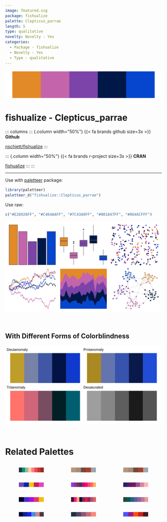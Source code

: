 ```yaml
---
image: featured.svg
package: fishualize
palette: Clepticus_parrae
length: 5
type: qualitative
novelty: Novelty - Yes
categories:
  - Package - fishualize
  - Novelty - Yes
  - Type - qualitative
---
```


![](featured.svg)

# fishualize - Clepticus_parrae 

::: columns
::: {.column width="50%"}
{{< fa brands github size=3x >}}
**Github**

[nschiett/fishualize](https://github.com/nschiett/fishualize)
:::

::: {.column width="50%"}
{{< fa brands r-project size=3x >}}
**CRAN**

[fishualize](https://CRAN.R-project.org/package=fishualize)
:::
:::

<hr> 

Use with [paletteer](https://emilhvitfeldt.github.io/paletteer/) package:

```r
library(paletteer)
paletteer_d("fishualize::Clepticus_parrae")
```

Use raw:

```r
c("#E28928FF", "#C464AAFF", "#7C43A9FF", "#001847FF", "#0646CFFF")
``` 

![](examples.png) 

  <br>
  
  ## With Different Forms of Colorblindness
  
  ![](colorblind.svg) 

<br>

# Related Palettes

<div class="list" style="display: grid; grid-template-columns: auto auto auto;"> <figure class="figure">
<a href="../../awtools/a_palette/"> <img src="../../awtools/a_palette/featured.svg" style="width: 100%;" class="figure-img"></a>
</figure> <figure class="figure">
<a href="../../ButterflyColors/hamadryas_feronia/"> <img src="../../ButterflyColors/hamadryas_feronia/featured.svg" style="width: 100%;" class="figure-img"></a>
</figure> <figure class="figure">
<a href="../../ButterflyColors/hamadryas_feronia/"> <img src="../../ButterflyColors/hamadryas_feronia/featured.svg" style="width: 100%;" class="figure-img"></a>
</figure> <figure class="figure">
<a href="../../fishualize/Cirrhilabrus_tonozukai/"> <img src="../../fishualize/Cirrhilabrus_tonozukai/featured.svg" style="width: 100%;" class="figure-img"></a>
</figure> <figure class="figure">
<a href="../../vapoRwave/newRetro/"> <img src="../../vapoRwave/newRetro/featured.svg" style="width: 100%;" class="figure-img"></a>
</figure> <figure class="figure">
<a href="../../beyonce/X27/"> <img src="../../beyonce/X27/featured.svg" style="width: 100%;" class="figure-img"></a>
</figure> <figure class="figure">
<a href="../../fishualize/Gramma_loreto/"> <img src="../../fishualize/Gramma_loreto/featured.svg" style="width: 100%;" class="figure-img"></a>
</figure> <figure class="figure">
<a href="../../peRReo/ivyqueen/"> <img src="../../peRReo/ivyqueen/featured.svg" style="width: 100%;" class="figure-img"></a>
</figure> <figure class="figure">
<a href="../../PNWColors/Starfish/"> <img src="../../PNWColors/Starfish/featured.svg" style="width: 100%;" class="figure-img"></a>
</figure> <figure class="figure">
<a href="../../beyonce/X37/"> <img src="../../beyonce/X37/featured.svg" style="width: 100%;" class="figure-img"></a>
</figure> <figure class="figure">
<a href="../../MapPalettes/bruiser/"> <img src="../../MapPalettes/bruiser/featured.svg" style="width: 100%;" class="figure-img"></a>
</figure> <figure class="figure">
<a href="../../lisa/PaulKlee_1/"> <img src="../../lisa/PaulKlee_1/featured.svg" style="width: 100%;" class="figure-img"></a>
</figure> 
</div>
